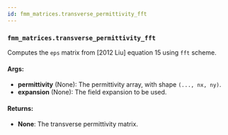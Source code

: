 ```yaml
---
id: fmm_matrices.transverse_permittivity_fft
---
```


    
### `fmm_matrices.transverse_permittivity_fft`
Computes the `eps` matrix from [2012 Liu] equation 15 using `fft` scheme.


#### Args:
- **permittivity** (None): The permittivity array, with shape `(..., nx, ny)`.
- **expansion** (None): The field expansion to be used.

#### Returns:
- **None**: The transverse permittivity matrix.
